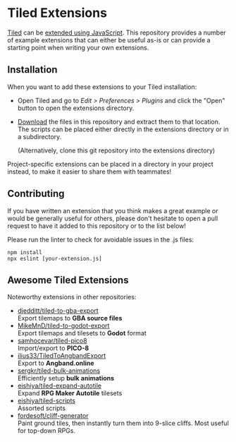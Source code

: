 # Tiled Extensions

[Tiled](https://www.mapeditor.org) can be [extended using
JavaScript](https://doc.mapeditor.org/en/stable/reference/scripting/). This
repository provides a number of example extensions that can either be useful
as-is or can provide a starting point when writing your own extensions.

## Installation

When you want to add these extensions to your Tiled installation:

* Open Tiled and go to _Edit > Preferences > Plugins_ and click the "Open"
  button to open the extensions directory.

* [Download](https://github.com/mapeditor/tiled-extensions/archive/master.zip)
  the files in this repository and extract them to that location. The scripts
  can be placed either directly in the extensions directory or in a
  subdirectory.

  (Alternatively, clone this git repository into the extensions directory)

Project-specific extensions can be placed in a directory in your project
instead, to make it easier to share them with teammates!

## Contributing

If you have written an extension that you think makes a great example or would
be generally useful for others, please don't hesitate to open a pull request to
have it added to this repository or to the list below!

Please run the linter to check for avoidable issues in the .js files:
```
npm install
npx eslint [your-extension.js]
```

## Awesome Tiled Extensions

Noteworthy extensions in other repositories:

* [djedditt/tiled-to-gba-export](https://github.com/djedditt/tiled-to-gba-export)<br>
  Export tilemaps to **GBA source files**
* [MikeMnD/tiled-to-godot-export](https://github.com/MikeMnD/tiled-to-godot-export)<br>
  Export tilemaps and tilesets to **Godot** format
* [samhocevar/tiled-pico8](https://github.com/samhocevar/tiled-pico8)<br>
  Import/export to **PICO-8**
* [ilius33/TiledToAngbandExport](https://github.com/ilius33/TiledToAngbandExport)<br>
  Export to **Angband.online**
* [sergkr/tiled-bulk-animations](https://github.com/sergkr/tiled-bulk-animations)<br>
  Efficiently setup **bulk animations**
* [eishiya/tiled-expand-autotile](https://github.com/eishiya/tiled-expand-autotile)<br>
  Expand **RPG Maker Autotile** tilesets
* [eishiya/tiled-scripts](https://github.com/eishiya/tiled-scripts)<br>
  Assorted scripts
* [fordesoft/cliff-generator](https://github.com/Fordesoft/cliff-generator)<br>
  Paint ground tiles, then instantly turn them into 9-slice cliffs. Most useful for top-down RPGs.
